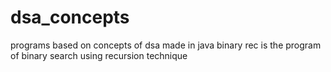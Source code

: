 # dsa_concepts
programs based on concepts of dsa made in java
binary rec is the program of binary search using recursion technique
